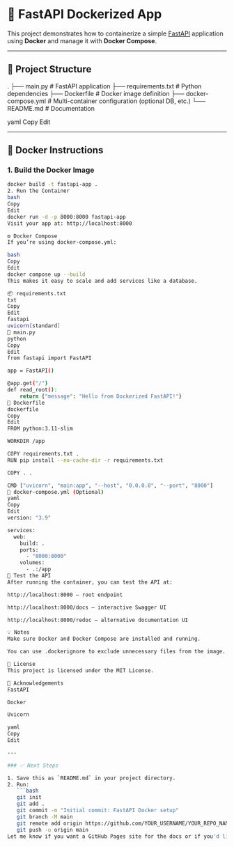 # 🚀 FastAPI Dockerized App

This project demonstrates how to containerize a simple [FastAPI](https://fastapi.tiangolo.com/) application using **Docker** and manage it with **Docker Compose**.

---

## 📁 Project Structure

.
├── main.py # FastAPI application
├── requirements.txt # Python dependencies
├── Dockerfile # Docker image definition
├── docker-compose.yml # Multi-container configuration (optional DB, etc.)
└── README.md # Documentation

yaml
Copy
Edit

---

## 🐳 Docker Instructions

### 1. Build the Docker Image

```bash
docker build -t fastapi-app .
2. Run the Container
bash
Copy
Edit
docker run -d -p 8000:8000 fastapi-app
Visit your app at: http://localhost:8000

⚙️ Docker Compose
If you’re using docker-compose.yml:

bash
Copy
Edit
docker compose up --build
This makes it easy to scale and add services like a database.

📦 requirements.txt
txt
Copy
Edit
fastapi
uvicorn[standard]
🐍 main.py
python
Copy
Edit
from fastapi import FastAPI

app = FastAPI()

@app.get("/")
def read_root():
    return {"message": "Hello from Dockerized FastAPI!"}
🐋 Dockerfile
dockerfile
Copy
Edit
FROM python:3.11-slim

WORKDIR /app

COPY requirements.txt .
RUN pip install --no-cache-dir -r requirements.txt

COPY . .

CMD ["uvicorn", "main:app", "--host", "0.0.0.0", "--port", "8000"]
🧾 docker-compose.yml (Optional)
yaml
Copy
Edit
version: "3.9"

services:
  web:
    build: .
    ports:
      - "8000:8000"
    volumes:
      - .:/app
🧪 Test the API
After running the container, you can test the API at:

http://localhost:8000 – root endpoint

http://localhost:8000/docs – interactive Swagger UI

http://localhost:8000/redoc – alternative documentation UI

💡 Notes
Make sure Docker and Docker Compose are installed and running.

You can use .dockerignore to exclude unnecessary files from the image.

📜 License
This project is licensed under the MIT License.

🙌 Acknowledgements
FastAPI

Docker

Uvicorn

yaml
Copy
Edit

---

### ✅ Next Steps

1. Save this as `README.md` in your project directory.
2. Run:
   ```bash
   git init
   git add .
   git commit -m "Initial commit: FastAPI Docker setup"
   git branch -M main
   git remote add origin https://github.com/YOUR_USERNAME/YOUR_REPO_NAME.git
   git push -u origin main
Let me know if you want a GitHub Pages site for the docs or if you'd like this published as a GitHub template repo!
